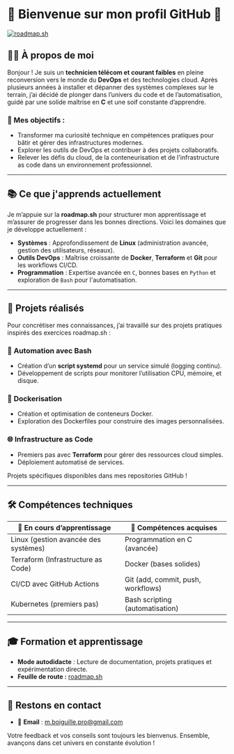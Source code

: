# 🌟 Bienvenue sur mon profil GitHub 🌟

[![roadmap.sh](https://roadmap.sh/card/tall/675e6e30ecc889bb0db68e78?variant=dark&roadmaps=docker%2Clinux%2Cterraform)](https://roadmap.sh)

## 🧑‍🔧 À propos de moi

Bonjour ! Je suis un **technicien télécom et courant faibles** en pleine reconversion vers le monde du **DevOps** et des technologies cloud. Après plusieurs années à installer et dépanner des systèmes complexes sur le terrain, j’ai décidé de plonger dans l’univers du code et de l’automatisation, guidé par une solide maîtrise en **C** et une soif constante d’apprendre.

### 🎯 Mes objectifs :
- Transformer ma curiosité technique en compétences pratiques pour bâtir et gérer des infrastructures modernes.
- Explorer les outils de DevOps et contribuer à des projets collaboratifs.
- Relever les défis du cloud, de la conteneurisation et de l'infrastructure as code dans un environnement professionnel.

---

## 📚 Ce que j'apprends actuellement

Je m’appuie sur la **roadmap.sh** pour structurer mon apprentissage et m’assurer de progresser dans les bonnes directions. Voici les domaines que je développe actuellement :
- **Systèmes** : Approfondissement de **Linux** (administration avancée, gestion des utilisateurs, réseaux).
- **Outils DevOps** : Maîtrise croissante de **Docker**, **Terraform** et **Git** pour les workflows CI/CD.
- **Programmation** : Expertise avancée en `C`, bonnes bases en `Python` et exploration de `Bash` pour l'automatisation.

---

## 🚀 Projets réalisés

Pour concrétiser mes connaissances, j’ai travaillé sur des projets pratiques inspirés des exercices roadmap.sh :

### 🔧 **Automation avec Bash**
- Création d’un **script systemd** pour un service simulé (logging continu).
- Développement de scripts pour monitorer l’utilisation CPU, mémoire, et disque.

### 🐳 **Dockerisation**
- Création et optimisation de conteneurs Docker.
- Exploration des Dockerfiles pour construire des images personnalisées.

### 🌐 **Infrastructure as Code**
- Premiers pas avec **Terraform** pour gérer des ressources cloud simples.
- Déploiement automatisé de services.

Projets spécifiques disponibles dans mes repositories GitHub !

---

## 🛠️ Compétences techniques

| 🌱 En cours d’apprentissage          | 🌟 Compétences acquises             |
|-------------------------------------|-------------------------------------|
| Linux (gestion avancée des systèmes) | Programmation en C (avancée)        |
| Terraform (Infrastructure as Code)  | Docker (bases solides)              |
| CI/CD avec GitHub Actions           | Git (add, commit, push, workflows)  |
| Kubernetes (premiers pas)           | Bash scripting (automatisation)     |

---

## 🎓 Formation et apprentissage

- **Mode autodidacte** : Lecture de documentation, projets pratiques et expérimentation directe.
- **Feuille de route :** [roadmap.sh](https://roadmap.sh/devops)

---

## 📨 Restons en contact

- 📧 **Email** : [m.boiguille.pro@gmail.com](mailto:m.boiguille.pro@gmail.com)

Votre feedback et vos conseils sont toujours les bienvenus. Ensemble, avançons dans cet univers en constante évolution !

